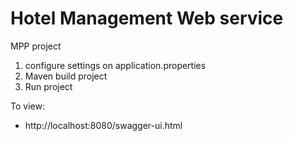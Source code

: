 # Hotel Management Web service

MPP project
1. configure settings on application.properties 
2. Maven build project
3. Run project

To view:
- http://localhost:8080/swagger-ui.html